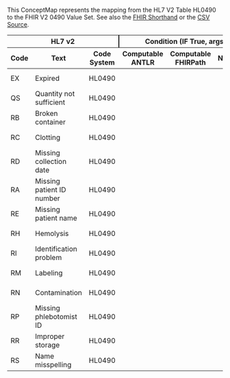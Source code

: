 
This ConceptMap represents the mapping from the HL7 V2 Table HL0490 to the FHIR V2 0490 Value Set. See also the <a href='https://github.com/HL7/v2-to-fhir/blob/master/tank/Table HL0490 to V2 0490.fsh'>FHIR Shorthand</a> or the <a href='https://github.com/HL7/v2-to-fhir/blob/master/mappings/codesystems/HL7 Concept Map_ SpecimenRejectReason - Sheet1.csv'>CSV Source</a>.
<table class='grid'><thead>
<tr><th colspan='3' style='border-right: 2px solid black;'>HL7 v2</th><th colspan='3' style='border-right: 2px solid black;'>Condition (IF True, args)</th><th colspan='4'>HL7 FHIR</th><th rowspan='2'>Comments</th></tr>
<tr><th>Code</th><th>Text</th><th>Code System</th><th>Computable ANTLR</th><th>Computable FHIRPath</th><th>Narrative</th><th>Code</th><th>Proposed Extension</th><th>Display</th><th>Code System</th></tr></thead>
<tbody>
<tr><td>EX</td><td>Expired</td><td style='border-right: 2px'>HL0490</td><td></td><td></td><td style='border-right: 2px'></td><td>EX</td><td></td><td>Expired</td><td><a href='https://hl7.org/fhir/R4/v2/0490/index.html'>http://terminology.hl7.org/CodeSystem/v2-0490</a></td><td></td></tr>
<tr><td>QS</td><td>Quantity not sufficient</td><td style='border-right: 2px'>HL0490</td><td></td><td></td><td style='border-right: 2px'></td><td>QS</td><td></td><td>Quantity not sufficient</td><td><a href='https://hl7.org/fhir/R4/v2/0490/index.html'>http://terminology.hl7.org/CodeSystem/v2-0490</a></td><td></td></tr>
<tr><td>RB</td><td>Broken container</td><td style='border-right: 2px'>HL0490</td><td></td><td></td><td style='border-right: 2px'></td><td>RB</td><td></td><td>Broken container</td><td><a href='https://hl7.org/fhir/R4/v2/0490/index.html'>http://terminology.hl7.org/CodeSystem/v2-0490</a></td><td></td></tr>
<tr><td>RC</td><td>Clotting</td><td style='border-right: 2px'>HL0490</td><td></td><td></td><td style='border-right: 2px'></td><td>RC</td><td></td><td>Clotting</td><td><a href='https://hl7.org/fhir/R4/v2/0490/index.html'>http://terminology.hl7.org/CodeSystem/v2-0490</a></td><td></td></tr>
<tr><td>RD</td><td>Missing collection date</td><td style='border-right: 2px'>HL0490</td><td></td><td></td><td style='border-right: 2px'></td><td>RD</td><td></td><td>Missing collection date</td><td><a href='https://hl7.org/fhir/R4/v2/0490/index.html'>http://terminology.hl7.org/CodeSystem/v2-0490</a></td><td></td></tr>
<tr><td>RA</td><td>Missing patient ID number</td><td style='border-right: 2px'>HL0490</td><td></td><td></td><td style='border-right: 2px'></td><td>RA</td><td></td><td>Missing patient ID number</td><td><a href='https://hl7.org/fhir/R4/v2/0490/index.html'>http://terminology.hl7.org/CodeSystem/v2-0490</a></td><td></td></tr>
<tr><td>RE</td><td>Missing patient name</td><td style='border-right: 2px'>HL0490</td><td></td><td></td><td style='border-right: 2px'></td><td>RE</td><td></td><td>Missing patient name</td><td><a href='https://hl7.org/fhir/R4/v2/0490/index.html'>http://terminology.hl7.org/CodeSystem/v2-0490</a></td><td></td></tr>
<tr><td>RH</td><td>Hemolysis</td><td style='border-right: 2px'>HL0490</td><td></td><td></td><td style='border-right: 2px'></td><td>RH</td><td></td><td>Hemolysis</td><td><a href='https://hl7.org/fhir/R4/v2/0490/index.html'>http://terminology.hl7.org/CodeSystem/v2-0490</a></td><td></td></tr>
<tr><td>RI</td><td>Identification problem</td><td style='border-right: 2px'>HL0490</td><td></td><td></td><td style='border-right: 2px'></td><td>RI</td><td></td><td>Identification problem</td><td><a href='https://hl7.org/fhir/R4/v2/0490/index.html'>http://terminology.hl7.org/CodeSystem/v2-0490</a></td><td></td></tr>
<tr><td>RM</td><td>Labeling</td><td style='border-right: 2px'>HL0490</td><td></td><td></td><td style='border-right: 2px'></td><td>RM</td><td></td><td>Labeling</td><td><a href='https://hl7.org/fhir/R4/v2/0490/index.html'>http://terminology.hl7.org/CodeSystem/v2-0490</a></td><td></td></tr>
<tr><td>RN</td><td>Contamination</td><td style='border-right: 2px'>HL0490</td><td></td><td></td><td style='border-right: 2px'></td><td>RN</td><td></td><td>Contamination</td><td><a href='https://hl7.org/fhir/R4/v2/0490/index.html'>http://terminology.hl7.org/CodeSystem/v2-0490</a></td><td></td></tr>
<tr><td>RP</td><td>Missing phlebotomist ID</td><td style='border-right: 2px'>HL0490</td><td></td><td></td><td style='border-right: 2px'></td><td>RP</td><td></td><td>Missing phlebotomist ID</td><td><a href='https://hl7.org/fhir/R4/v2/0490/index.html'>http://terminology.hl7.org/CodeSystem/v2-0490</a></td><td></td></tr>
<tr><td>RR</td><td>Improper storage</td><td style='border-right: 2px'>HL0490</td><td></td><td></td><td style='border-right: 2px'></td><td>RR</td><td></td><td>Improper storage</td><td><a href='https://hl7.org/fhir/R4/v2/0490/index.html'>http://terminology.hl7.org/CodeSystem/v2-0490</a></td><td></td></tr>
<tr><td>RS</td><td>Name misspelling</td><td style='border-right: 2px'>HL0490</td><td></td><td></td><td style='border-right: 2px'></td><td>RS</td><td></td><td>Name misspelling</td><td><a href='https://hl7.org/fhir/R4/v2/0490/index.html'>http://terminology.hl7.org/CodeSystem/v2-0490</a></td><td></td></tr>
</tbody></table>
